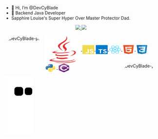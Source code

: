 ##
- 👋 Hi, I’m @DevCyBlade
- 👀 Backend Java Developer
- Sapphire Louise's Super Hyper Over Master Protector Dad.

<div align="center">
  <a href="https://github.com/DevCyBlade">
    
  <img height="165em" src="https://github-readme-stats.vercel.app/api?username=DevCyBlade&show_icons=true&theme=github_dark&include_all_commits=true&count_private=true"/>
    
  <img height="165em" src="https://github-readme-stats.vercel.app/api/top-langs/?username=DevCyBlade&layout=compact&langs_count=7&theme=github_dark"/>
    
</div>
  
  
<div style="display: inline_block"><br>
   <img align="left" alt="DevCyBlade-pic2" height="100" style="border-radius:50px;" 
 src="https://acropolium.com/img/articles/baas-use-cases/img01.jpg">
  <img align="center" alt="DevCyBlade-Java" height="90" width="120" src="https://raw.githubusercontent.com/devicons/devicon/master/icons/java/java-plain.svg">
  <img align="center" alt="DevCyBlade-Js" height="30" width="40" src="https://raw.githubusercontent.com/devicons/devicon/master/icons/javascript/javascript-plain.svg">
  <img align="center" alt="DevCyBlade-Ts" height="30" width="40" src="https://raw.githubusercontent.com/devicons/devicon/master/icons/typescript/typescript-plain.svg">
  <img align="center" alt="DevCyBlade-React" height="30" width="40" src="https://raw.githubusercontent.com/devicons/devicon/master/icons/react/react-original.svg">
  <img align="center" alt="DevCyBlade-HTML" height="30" width="40" src="https://raw.githubusercontent.com/devicons/devicon/master/icons/html5/html5-original.svg">
  <img align="center" alt="DevCyBlade-CSS" height="30" width="40" src="https://raw.githubusercontent.com/devicons/devicon/master/icons/css3/css3-original.svg">
  <img align="center" alt="DevCyBlade-Python" height="30" width="40" src="https://raw.githubusercontent.com/devicons/devicon/master/icons/python/python-original.svg">
  <img align="center" alt="DevCyBlade-Csharp" height="30" width="40" src="https://raw.githubusercontent.com/devicons/devicon/master/icons/csharp/csharp-original.svg">
  <img align="right" alt="DevCyBlade-pic" height="100" style="border-radius:50px;" 
 src="https://marquesfernandes.com/wp-content/uploads/2020/08/maximilian-weisbecker-1td5Iq5IvNc-unsplash.jpg">
</div>
  
  
<div>
  
  ![Snake animation](https://github.com/DevCyBlade/DevCyBlade/blob/output/github-contribution-grid-snake.svg)
  
 </div>
 
<!---
DevCyBlade/DevCyBlade is a ✨ special ✨ repository because its `README.md` (this file) appears on your GitHub profile.
You can click the Preview link to take a look at your changes.
--->

